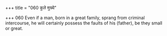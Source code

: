 +++
title = "060 कुले मुख्ये"

+++
060	Even if a man, born in a great family, sprang from criminal intercourse, he will certainly possess the faults of his (father), be they small or great.